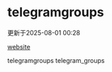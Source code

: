 # telegramgroups
更新于2025-08-01 00:28

[website](https://allgroups.github.io/telegramgroups/)

telegramgroups
telegram_groups

